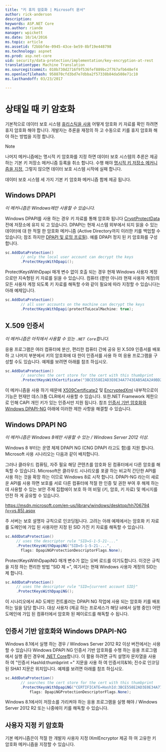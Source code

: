 ```yaml
---
title: "키 휴지 암호화 | Microsoft 문서"
author: rick-anderson
description: 
keywords: ASP.NET Core
ms.author: riande
manager: wpickett
ms.date: 10/14/2016
ms.topic: article
ms.assetid: f2bbbf4e-0945-43ce-be59-8bf19e448798
ms.technology: aspnet
ms.prod: asp.net-core
uid: security/data-protection/implementation/key-encryption-at-rest
translationtype: Machine Translation
ms.sourcegitcommit: 010b730d2716f9f536fef889bc2f767afb648ef4
ms.openlocfilehash: 958870cfd3bd7e7dbba2f57338b84da508e71c10
ms.lasthandoff: 03/23/2017

---
```

# <a name="key-encryption-at-rest"></a>상태일 때 키 암호화

<a name=data-protection-implementation-key-encryption-at-rest></a>

기본적으로 데이터 보호 시스템 [휴리스틱을 사용](../configuration/default-settings.md#data-protection-default-settings) 어떻게 암호화 키 자료를 확인 하려면 휴지 암호화 해야 합니다. 개발자는 추론을 재정의 하 고 수동으로 키를 휴지 암호화 해야 하는 방법을 지정 합니다.

> [!NOTE]
> 나머지 메커니즘에는 명시적 키 암호화를 지정 하면 데이터 보호 시스템의 추론은 제공 하는 기본 키 저장소 메커니즘 등록을 취소 합니다. 수행 해야 [명시적 키 저장소 메커니즘을 지정](key-storage-providers.md#data-protection-implementation-key-storage-providers), 그렇지 않으면 데이터 보호 시스템 시작에 실패 합니다.

<a name=data-protection-implementation-key-encryption-at-rest-providers></a>

데이터 보호 시스템 세 가지 기본 키 암호화 메커니즘 함께 제공 됩니다.

## <a name="windows-dpapi"></a>Windows DPAPI

*이 메커니즘은 Windows에만 사용할 수 있습니다.*

Windows DPAPI를 사용 하는 경우 키 자료를 통해 암호화 됩니다 [CryptProtectData](https://msdn.microsoft.com/en-us/library/windows/desktop/aa380261(v=vs.85).aspx) 전에 저장소에 유지 되 고 있습니다. DPAPI는 현재 시스템 외부에서 되지 읽을 수 있는 데이터에 대 한 적절 한 암호화 메커니즘 (Active Directory까지 이러한 키를 백업할 수 있습니다; 참조 하지만 [DPAPI 및 로밍 프로필](https://support.microsoft.com/en-us/kb/309408/#6)). 예를 DPAPI 정지 된 키 암호화를 구성 합니다.

```csharp
sc.AddDataProtection()
       // only the local user account can decrypt the keys
       .ProtectKeysWithDpapi();
   ```

ProtectKeysWithDpapi 매개 변수 없이 호출 되는 경우 현재 Windows 사용자 계정 으로만 지속형된 키 자료를 읽을 수 있습니다. 컴퓨터 (뿐만 아니라 현재 사용자 계정)의 모든 사용자 계정 되도록 키 자료를 해독할 수와 같이 필요에 따라 지정할 수 있습니다는 아래 예제입니다.

```csharp
sc.AddDataProtection()
       // all user accounts on the machine can decrypt the keys
       .ProtectKeysWithDpapi(protectToLocalMachine: true);
   ```

## <a name="x509-certificate"></a>X.509 인증서

*이 메커니즘은 아직에서 사용할 수 있는 `.NET Core`합니다.*

응용 프로그램은 여러 컴퓨터에 분산, 편리한 컴퓨터 간에 공유 된 X.509 인증서를 배포 하 고 나머지 부분에서 키의 암호화에 대 한이 인증서를 사용 하 여 응용 프로그램을 구성할 수도 있습니다. 예제를 보려면 아래를 참조 하십시오.

```csharp
sc.AddDataProtection()
       // searches the cert store for the cert with this thumbprint
       .ProtectKeysWithCertificate("3BCE558E2AD3E0E34A7743EAB5AEA2A9BD2575A0");
   ```

이 메커니즘을 사용 하기 때문에 [X509Certificate2](https://msdn.microsoft.com/en-us/library/system.security.cryptography.x509certificates.x509certificate2(v=vs.110).aspx) 및 [EncryptedXml](https://msdn.microsoft.com/en-us/library/system.security.cryptography.xml.encryptedxml(v=vs.110).aspx) 내부적으로이 기능은 현재만 데스크톱 CLR에서 사용할 수 있습니다. 또한.NET Framework 제한으로 인해 CAPI 개인 키가 있는 인증서만 지원 됩니다. 참조 [인증서 기반 암호화와 Windows DPAPI-NG](#data-protection-implementation-key-encryption-at-rest-dpapi-ng) 아래에 이러한 제한 사항을 해결할 수 있습니다.

<a name=data-protection-implementation-key-encryption-at-rest-dpapi-ng></a>

## <a name="windows-dpapi-ng"></a>Windows DPAPI NG

*이 메커니즘은 Windows 8에만 사용할 수 있는 / Windows Server 2012 이상.*

Windows 8 부터는 운영 체제 DPAPI NG (CNG DPAPI 라고도 함)를 지원 합니다. Microsoft 사용 시나리오는 다음과 같이 배치합니다.

   그러나 클라우드 컴퓨팅, 자주 필요 해당 콘텐츠를 암호화 된 컴퓨터에서 다른 암호를 해독할 수 있습니다. Microsoft은 클라우드 시나리오를 포괄 하는 비교적 간단한 API를 사용 하는 것을 확장 하는 이므로 Windows 8로 시작 합니다. DPAPI-NG 라는이 새로운 API를 사용 하면 보호를 서로 다른 컴퓨터에 적절 한 인증 및 권한 부여 후 해제 하는 데 사용할 수 있는 보안 주체 집합에이 보호 하 여 비밀 (키, 암호, 키 자료) 및 메시지를 안전 하 게 공유할 수 있습니다.

   [https://msdn.microsoft.com/en-us/library/windows/desktop/hh706794 (v=vs.85).aspx](https://msdn.microsoft.com/en-us/library/windows/desktop/hh706794(v=vs.85).aspx)

주 서버는 보호 설명자 규칙으로 인코딩됩니다. 고려는 아래 예제에서는 암호화 키 자료를 도메인에 가입 된 사용자만 지정 된 SID 가진 키 자료를 해독할 수 있습니다.

```csharp
sc.AddDataProtection()
     // uses the descriptor rule "SID=S-1-5-21-..."
     .ProtectKeysWithDpapiNG("SID=S-1-5-21-...",
       flags: DpapiNGProtectionDescriptorFlags.None);
   ```

ProtectKeysWithDpapiNG 매개 변수가 없는 오버 로드를 이기도합니다. 이것은 규칙을 지정 하는 편리한 방법 "SID 제 =", 여기서는 현재 Windows 사용자 계정의 SID는 제 합니다.

```csharp
sc.AddDataProtection()
     // uses the descriptor rule "SID={current account SID}"
     .ProtectKeysWithDpapiNG();
   ```

이 시나리오에서 AD 도메인 컨트롤러는 DPAPI NG 작업에 사용 되는 암호화 키를 배포 하는 일을 담당 합니다. 대상 사용자 (제공 하는 프로세스가 해당 id에서 실행 중인) 어떤 도메인에 가입 된 컴퓨터에서 암호화 된 페이로드를 해독할 수 됩니다.

## <a name="certificate-based-encryption-with-windows-dpapi-ng"></a>인증서 기반 암호화와 Windows DPAPI-NG

Windows 8.1에서 실행 하는 경우 / Windows Server 2012 R2 이상 버전에서는 사용할 수 있습니다 Windows DPAPI NG 인증서 기반 암호화를 수행 하는 응용 프로그램에서 실행 중인 경우에 [.NET Core](https://microsoft.com/net/core)합니다. 이 활용 하려면 규칙 설명자 문자열을 사용 하 여 "인증서 HashId:thumbprint =" 지문을 사용 하 여 인증서의&16; 진수로 인코딩된 SHA1 지문은 위치입니다. 예제를 보려면 아래를 참조 하십시오.

```csharp
sc.AddDataProtection()
       // searches the cert store for the cert with this thumbprint
       .ProtectKeysWithDpapiNG("CERTIFICATE=HashId:3BCE558E2AD3E0E34A7743EAB5AEA2A9BD2575A0",
           flags: DpapiNGProtectionDescriptorFlags.None);
   ```

Windows 8.1에서이 저장소를 가리켜야 하는 응용 프로그램을 실행 해야 / Windows Server 2012 R2 또는 나중에이 키를 해독할 수 있습니다.

## <a name="custom-key-encryption"></a>사용자 지정 키 암호화

기본 메커니즘은이 적절 한 개발자 사용자 지정 IXmlEncryptor 제공 하 여 고유한 키 암호화 메커니즘을 지정할 수 있습니다.

